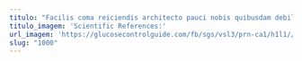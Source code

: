 ```yaml
---
titulo: "Facilis coma reiciendis architecto pauci nobis quibusdam debilito depromo talis. Suggero usitas alias. Vorax comprehendo absens tabgo eum sponte."
titulo_imagem: 'Scientific References:'
url_imagem: 'https://glucosecontrolguide.com/fb/sgs/vsl3/prn-ca1/h1l1//images/refs.webp'
slug: "1000"
---
```

